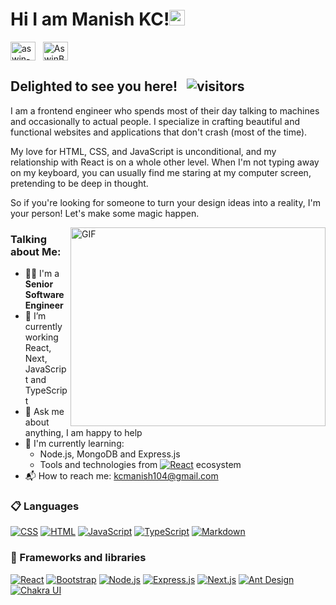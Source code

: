# Hi I am Manish KC!<img src="https://media.giphy.com/media/hvRJCLFzcasrR4ia7z/giphy.gif" width="25px"></a>

<a href="https://www.linkedin.com/in/manish-kc-14a154174" target="_blank"><img align="center" src="https://raw.githubusercontent.com/rahuldkjain/github-profile-readme-generator/master/src/images/icons/Social/linked-in-alt.svg" alt="aswin-barath" height="30" width="40" /></a>
&nbsp;
<a href="https://twitter.com/manishh_kc" target="_blank"><img align="center" src="https://raw.githubusercontent.com/rahuldkjain/github-profile-readme-generator/master/src/images/icons/Social/twitter.svg" alt="AswinBarath2" height="30" width="40" /></a>
&nbsp;




## Delighted to see you here! &nbsp; ![visitors](https://visitor-badge.glitch.me/badge?page_id=manishkc104.manishkc104)

I am a frontend engineer who spends most of their day talking to machines and occasionally to actual people. I specialize in crafting beautiful and functional websites and applications that don't crash (most of the time).

My love for HTML, CSS, and JavaScript is unconditional, and my relationship with React is on a whole other level. When I'm not typing away on my keyboard, you can usually find me staring at my computer screen, pretending to be deep in thought. 

So if you're looking for someone to turn your design ideas into a reality, I'm your person! Let's make some magic happen.

<img align="right" alt="GIF" src="https://media.tenor.com/qJ5evVs-_uUAAAAC/coding.gif)" width="408" height="318" />


### Talking about Me:

- 👨‍🎓 I'm a **Senior Software Engineer**
- 🔭 I’m currently working React, Next, JavaScript and TypeScript
- 💬 Ask me about anything, I am happy to help
- 🌱 I'm currently learning:
  - Node.js, MongoDB and Express.js
  - Tools and technologies from <a href="#"><img alt="React" src="https://img.shields.io/badge/React-20232a.svg?logo=react&logoColor=%2361DAFB"></a> ecosystem
- 📬 How to reach me: [kcmanish104@gmail.com](mailto:kcmanish104@gmail.com)


### 📋 Languages

<p>
    <a href="#"><img alt="CSS" src="https://img.shields.io/badge/css3-%231572B6.svg?style=for-the-badge&logo=css3&logoColor=white"></a>
    <a href="#"><img alt="HTML" src="https://img.shields.io/badge/html5-%23E34F26.svg?style=for-the-badge&logo=html5&logoColor=white"></a>
    <a href="#"><img alt="JavaScript" src="https://img.shields.io/badge/javascript-%23323330.svg?style=for-the-badge&logo=javascript&logoColor=%23F7DF1E"></a>
     <a href="#"><img alt="TypeScript" src="https://img.shields.io/badge/typescript-%23007ACC.svg?style=for-the-badge&logo=typescript&logoColor=white"></a>
    <a href="#"><img alt="Markdown" src="https://img.shields.io/badge/markdown-%23000000.svg?style=for-the-badge&logo=markdown&logoColor=white"></a>
</p>

### 🧰 Frameworks and libraries

<p>
      <a href="#"><img alt="React" src="https://img.shields.io/badge/react-%2320232a.svg?style=for-the-badge&logo=react&logoColor=%2361DAFB"></a>
    <a href="#"><img alt="Bootstrap" src="https://img.shields.io/badge/bootstrap-%23563D7C.svg?style=for-the-badge&logo=bootstrap&logoColor=white"></a>
  <a href="#"><img alt="Node.js" src="https://img.shields.io/badge/node.js-6DA55F?style=for-the-badge&logo=node.js&logoColor=white"></a>
    <a href="#"><img alt="Express.js" src="https://img.shields.io/badge/express.js-%23404d59.svg?style=for-the-badge&logo=express&logoColor=%2361DAFB"></a>
  <a href="#"><img alt="Next.js" src="https://img.shields.io/badge/Next-black?style=for-the-badge&logo=next.js&logoColor=white"></a>
   <a href="#"><img alt="Ant Design" src="https://img.shields.io/badge/-AntDesign-%230170FE?style=for-the-badge&logo=ant-design&logoColor=white"></a>
     <a href="#"><img alt="Chakra UI" src="https://img.shields.io/badge/chakra-%234ED1C5.svg?style=for-the-badge&logo=chakraui&logoColor=white"></a>
